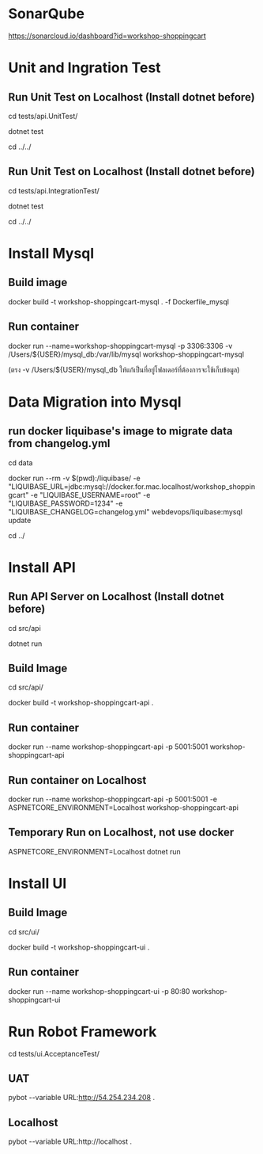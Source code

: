 ﻿# SonarQube
https://sonarcloud.io/dashboard?id=workshop-shoppingcart

# Unit and Ingration Test
## Run Unit Test on Localhost (Install dotnet before)
cd tests/api.UnitTest/

dotnet test

cd ../../

## Run Unit Test on Localhost (Install dotnet before)
cd tests/api.IntegrationTest/

dotnet test

cd ../../

# Install Mysql
## Build image
docker build -t workshop-shoppingcart-mysql . -f Dockerfile_mysql

## Run container
docker run --name=workshop-shoppingcart-mysql -p 3306:3306 -v /Users/${USER}/mysql_db:/var/lib/mysql workshop-shoppingcart-mysql

(ตรง -v /Users/${USER}/mysql_db ให้แก้เป็นที่อยู่โฟลเดอร์ที่ต้องการจะใช้เก็บข้อมูล)

# Data Migration into Mysql
## run docker liquibase's image to migrate data from changelog.yml
cd data

docker run --rm -v $(pwd):/liquibase/ -e "LIQUIBASE_URL=jdbc:mysql://docker.for.mac.localhost/workshop_shoppingcart" -e "LIQUIBASE_USERNAME=root" -e "LIQUIBASE_PASSWORD=1234" -e "LIQUIBASE_CHANGELOG=changelog.yml" webdevops/liquibase:mysql update 

cd ../

# Install API
## Run API Server on Localhost (Install dotnet before)
cd src/api

dotnet run

## Build Image
cd src/api/

docker build -t workshop-shoppingcart-api .

## Run container
docker run --name workshop-shoppingcart-api -p 5001:5001 workshop-shoppingcart-api

## Run container on Localhost
docker run --name workshop-shoppingcart-api -p 5001:5001 -e ASPNETCORE_ENVIRONMENT=Localhost workshop-shoppingcart-api

## Temporary Run on Localhost, not use docker
ASPNETCORE_ENVIRONMENT=Localhost dotnet run

# Install UI
## Build Image
cd src/ui/ 

docker build -t workshop-shoppingcart-ui .

## Run container
docker run --name workshop-shoppingcart-ui -p 80:80 workshop-shoppingcart-ui

# Run Robot Framework
cd tests/ui.AcceptanceTest/

## UAT
pybot --variable URL:http://54.254.234.208 .

## Localhost
pybot --variable URL:http://localhost .
